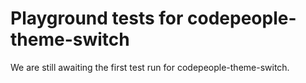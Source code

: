# Playground tests for codepeople-theme-switch
We are still awaiting the first test run for codepeople-theme-switch.
